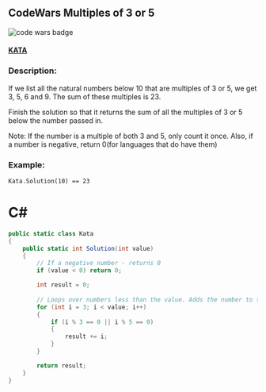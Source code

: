 ## CodeWars Multiples of 3 or 5

![code wars badge](https://www.codewars.com/users/FreePhoenix/badges/large)

#### [KATA](https://www.codewars.com/kata/514b92a657cdc65150000006)

### Description:

If we list all the natural numbers below 10 that are multiples of 3 or 5, we get 3, 5, 6 and 9. The sum of these multiples is 23.

Finish the solution so that it returns the sum of all the multiples of 3 or 5 below the number passed in.

Note: If the number is a multiple of both 3 and 5, only count it once. Also, if a number is negative, return 0(for languages that do have them)

### Example:

    Kata.Solution(10) == 23


# C#

```CS
public static class Kata
{
    public static int Solution(int value)
    {
        // If a negative number - returns 0
        if (value < 0) return 0;

        int result = 0;
        
        // Loops over numbers less than the value. Adds the number to the result if a multiply of 3 or 5
        for (int i = 3; i < value; i++)
        {
            if (i % 3 == 0 || i % 5 == 0)
            {
                result += i;
            }
        }

        return result;
    }
}
 ```
